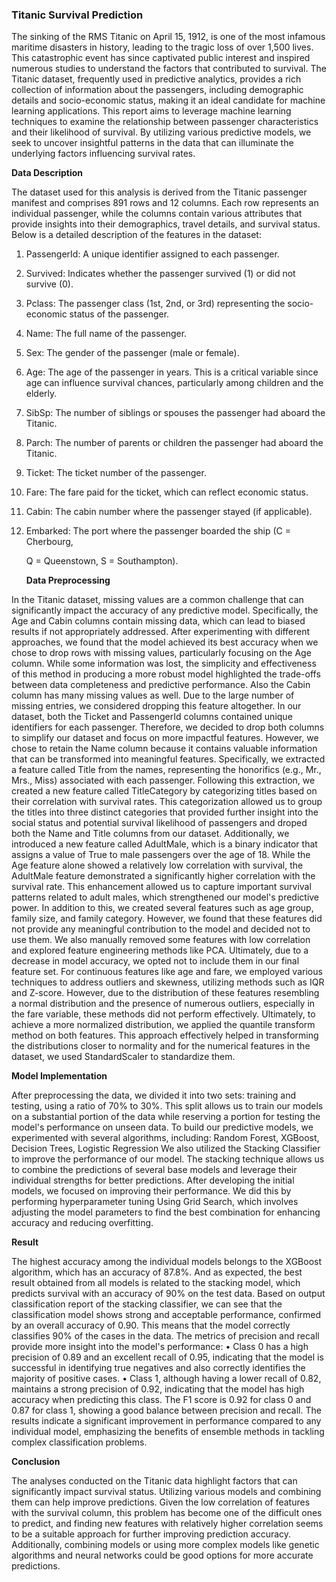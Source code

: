 ### **Titanic Survival Prediction**

The sinking of the RMS Titanic on April 15, 1912, is one of the most infamous maritime disasters
in history, leading to the tragic loss of over 1,500 lives. This catastrophic event has since captivated public interest and inspired numerous studies to understand the factors that contributed to survival.
The Titanic dataset, frequently used in predictive analytics, provides a rich collection of information about the passengers, including demographic details and socio-economic status, making it an ideal candidate for machine learning applications.
This report aims to leverage machine learning techniques to examine the relationship between passenger characteristics and their likelihood of survival. By utilizing various predictive models, we seek to uncover insightful patterns in the data that can illuminate the underlying factors influencing survival rates.

**Data Description**

The dataset used for this analysis is derived from the Titanic passenger manifest and comprises 891 rows and 12 columns. Each row represents an individual passenger, while the columns contain various attributes that provide insights into their demographics, travel details, and survival status. Below is a detailed description of the features in the dataset:

1. PassengerId: A unique identifier assigned to each passenger.

2. Survived: Indicates whether the passenger survived (1) or did not survive (0).

3. Pclass: The passenger class (1st, 2nd, or 3rd) representing the socio-economic status of the passenger.

4. Name: The full name of the passenger.

5. Sex: The gender of the passenger (male or female).

6. Age: The age of the passenger in years. This is a critical variable since age can influence survival chances, particularly among children and the elderly.

7. SibSp: The number of siblings or spouses the passenger had aboard the Titanic.

8. Parch: The number of parents or children the passenger had aboard the Titanic.

9. Ticket: The ticket number of the passenger.

10. Fare: The fare paid for the ticket, which can reflect economic status.

11. Cabin: The cabin number where the passenger stayed (if applicable).

12. Embarked: The port where the passenger boarded the ship (C = Cherbourg,

    Q = Queenstown, S = Southampton).

    **Data Preprocessing**

In the Titanic dataset, missing values are a common challenge that can significantly impact the accuracy of any predictive model. Specifically, the Age and Cabin columns contain missing data, which can lead to biased results if not appropriately addressed.
After experimenting with different approaches, we found that the model achieved its best accuracy when we chose to drop rows with missing values, particularly focusing on the Age column. While some information was lost, the simplicity and effectiveness of this method in producing a more robust model highlighted the trade-offs between data completeness and predictive performance. Also the Cabin column has many missing values as well. Due to the large number of missing entries, we considered dropping this feature altogether.
In our dataset, both the Ticket and PassengerId columns contained unique identifiers for each passenger. 
Therefore, we decided to drop both columns to simplify our dataset and focus on more impactful features.
However, we chose to retain the Name column because it contains valuable information that can be transformed into meaningful features. Specifically, we extracted a feature called Title from the names, representing the honorifics (e.g., Mr., Mrs., Miss) associated with each passenger.
Following this extraction, we created a new feature called TitleCategory by categorizing titles based on their correlation with survival rates. This categorization allowed us to group the titles into three distinct categories that provided further insight into the social status and potential survival likelihood of passengers and droped both the Name and Title columns from our dataset.
Additionally, we introduced a new feature called AdultMale, which is a binary indicator that assigns a value of True to male passengers over the age of 18. While the Age feature alone showed a relatively low correlation with survival, the AdultMale feature demonstrated a significantly higher correlation with the survival rate. This enhancement allowed us to capture important survival patterns related to adult males, which strengthened our model's predictive power.
In addition to this, we created several features such as age group, family size, and family category.
However, we found that these features did not provide any meaningful contribution to the model and decided not to use them. We also manually removed some features with low correlation and explored feature engineering methods like PCA. Ultimately, due to a decrease in model accuracy, we opted not to include them in our final feature set.
For continuous features like age and fare, we employed various techniques to address outliers and skewness, utilizing methods such as IQR and Z-score. However, due to the distribution of these features resembling a normal distribution and the presence of numerous outliers, especially in the fare variable, these methods did not perform effectively.
Ultimately, to achieve a more normalized distribution, we applied the quantile transform method on both features. This approach effectively helped in transforming the distributions closer to normality and for the numerical features in the dataset, we used StandardScaler to standardize them.

**Model Implementation**

After preprocessing the data, we divided it into two sets: training and testing, using a ratio of 70% to 30%. This split allows us to train our models on a substantial portion of the data while reserving a portion for testing the model's performance on unseen data.
To build our predictive models, we experimented with several algorithms, including: Random Forest, XGBoost, Decision Trees, Logistic Regression We also utilized the Stacking Classifier to improve the performance of our model. The stacking technique allows us to combine the predictions of several base models and leverage their individual strengths for better predictions.
After developing the initial models, we focused on improving their performance. We did this by performing hyperparameter tuning Using Grid Search, which involves adjusting the model parameters to find the best combination for enhancing accuracy and reducing overfitting.

**Result**

The highest accuracy among the individual models belongs to the XGBoost algorithm, which has an accuracy of 87.8%.
And as expected, the best result obtained from all models is related to the stacking model, which predicts survival with an accuracy of 90% on the test data.
Based on output classification report of the stacking classifier, we can see that the classification model shows strong and acceptable performance, confirmed by an overall accuracy of 0.90. This means that the model correctly classifies 90% of the cases in the data. The metrics of precision and recall provide more insight into the model's performance:
• Class 0 has a high precision of 0.89 and an excellent recall of 0.95, indicating that the model is successful in identifying true negatives and also correctly identifies the majority of positive cases.
• Class 1, although having a lower recall of 0.82, maintains a strong precision of 0.92, indicating that the model has high accuracy when predicting this class.
The F1 score is 0.92 for class 0 and 0.87 for class 1, showing a good balance between precision and recall.
The results indicate a significant improvement in performance compared to any individual model, emphasizing the benefits of ensemble methods in tackling complex classification problems.

**Conclusion**

The analyses conducted on the Titanic data highlight factors that can significantly impact survival status.
Utilizing various models and combining them can help improve predictions. Given the low correlation of features with the survival column, this problem has become one of the difficult ones to predict, and finding new features with relatively higher correlation seems to be a suitable approach for further improving prediction accuracy. Additionally, combining models or using more complex models like genetic algorithms and neural networks could be good options for more accurate predictions.